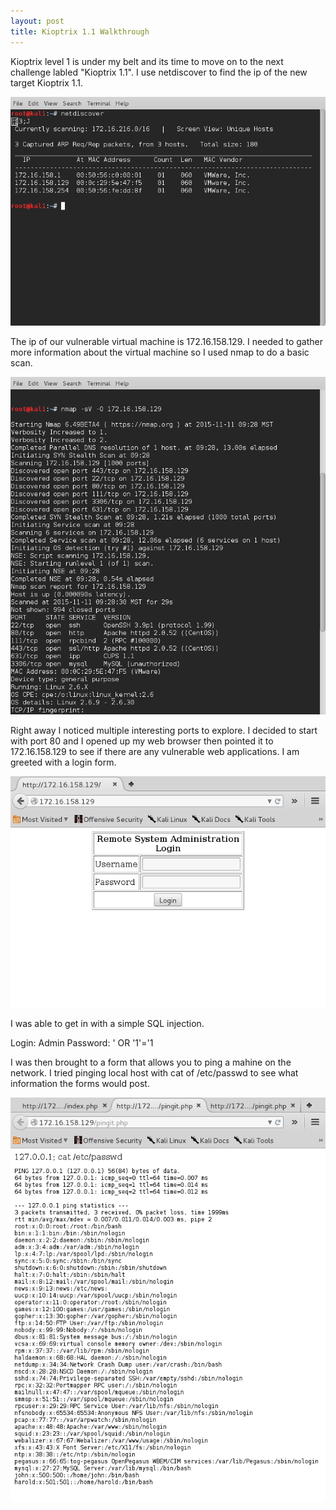 ```yaml
---
layout: post
title: Kioptrix 1.1 Walkthrough
---
```

Kioptrix level 1 is under my belt and its time to move on to the next challenge labled "Kioptrix 1.1". I use netdiscover to find the ip of the new target Kioptrix 1.1. 

![Image description](/images/kioptrix1.2.1.png)

The ip of our vulnerable virtual machine is 172.16.158.129. I needed to gather more information about the virtual machine so I used nmap to do a basic scan. 

![Image description](/images/kioptrix1.2.2.png)

Right away I noticed multiple interesting ports to explore. I decided to start with port 80 and I opened up my web browser then pointed it to 172.16.158.129 to see if there are any vulnerable web applications. I am greeted with a login form. 

![Image description](/images/kioptrix1.2.3.png)

I was able to get in with a simple SQL injection.

Login: Admin
Password: ' OR '1'='1

I was then brought to a form that allows you to ping a mahine on the network. I tried pinging local host with cat of /etc/passwd to see what information the forms would post. 

![Image description](/images/kioptrix1.2.7.png)

